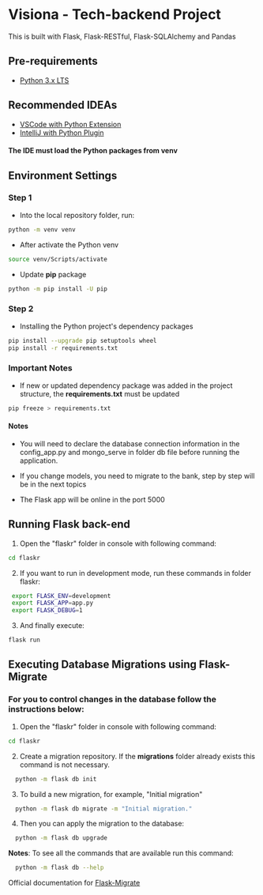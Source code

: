 # Visiona - Tech-backend Project

This is built with Flask, Flask-RESTful, Flask-SQLAlchemy and Pandas

## Pre-requirements
- [Python 3.x LTS](https://www.python.org/downloads/)

## Recommended IDEAs
 - [VSCode with Python Extension](https://marketplace.visualstudio.com/items?itemName=ms-python.python)
 - [IntelliJ with Python Plugin](https://plugins.jetbrains.com/plugin/631-python)

#### The IDE must load the Python packages from **venv**

## Environment Settings
### Step 1

- Into the local repository folder, run:

```bash
python -m venv venv
```

- After activate the Python venv

```bash
source venv/Scripts/activate
```

- Update **pip** package

```bash
python -m pip install -U pip
```

### Step 2

- Installing the Python project's dependency packages

```bash
pip install --upgrade pip setuptools wheel
pip install -r requirements.txt
```

### Important Notes
- If new or updated dependency package was added in the project structure, the **requirements.txt** must be updated

```bash
pip freeze > requirements.txt
```

#### Notes
- You will need to declare the database connection information in the config_app.py and mongo_serve in folder db file before running the application.

- If you change models, you need to migrate to the bank, step by step will be in the next topics

- The Flask app will be online in the port 5000

## Running Flask back-end

  1. Open the "flaskr" folder in console with following command:
  ```bash
  cd flaskr
  ```

  2. If you want to run in development mode, run these commands in folder flaskr:
 ```bash
  export FLASK_ENV=development
  export FLASK_APP=app.py
  export FLASK_DEBUG=1
  ```
  3. And finally execute:
  ```bash
  flask run
  ```
## Executing Database Migrations using Flask-Migrate

### For you to control changes in the database follow the instructions below:
  
  1. Open the "flaskr" folder in console with following command:
  ```bash
  cd flaskr
  ```

  2. Create a migration repository. If the **migrations** folder already exists this command is not necessary.
  ```bash
    python -m flask db init
  ```
  3. To build a new migration, for example, "Initial migration"
  ```bash
    python -m flask db migrate -m "Initial migration."
  ```

  4. Then you can apply the migration to the database:
  ```bash
    python -m flask db upgrade
  ```

**Notes**: To see all the commands that are available run this command:
  ```bash
    python -m flask db --help
  ```

  Official documentation for [Flask-Migrate](https://flask-migrate.readthedocs.io/en/latest/)


